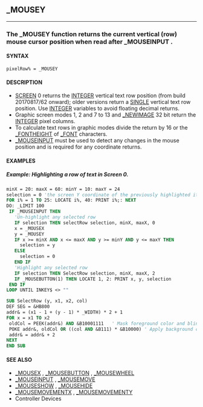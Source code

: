 ## _MOUSEY
---

### The _MOUSEY function returns the current vertical (row) mouse cursor position when read after _MOUSEINPUT .

#### SYNTAX

`pixelRow% = _MOUSEY`

#### DESCRIPTION
* [SCREEN](./SCREEN.md) 0 returns the [INTEGER](./INTEGER.md) vertical text row position (from build 20170817/62 onward); older versions return a [SINGLE](./SINGLE.md) vertical text row position. Use [INTEGER](./INTEGER.md) variables to avoid floating decimal returns.
* Graphic screen modes 1, 2 and 7 to 13 and [_NEWIMAGE](./_NEWIMAGE.md) 32 bit return the [INTEGER](./INTEGER.md) pixel columns.
* To calculate text rows in graphic modes divide the return by 16 or the [_FONTHEIGHT](./_FONTHEIGHT.md) of [_FONT](./_FONT.md) characters.
* [_MOUSEINPUT](./_MOUSEINPUT.md) must be used to detect any changes in the mouse position and is required for any coordinate returns.


#### EXAMPLES
##### Example: Highlighting a row of text in Screen 0.
```vb
minX = 20: maxX = 60: minY = 10: maxY = 24
selection = 0 'the screen Y coordinate of the previously highlighted item
FOR i% = 1 TO 25: LOCATE i%, 40: PRINT i%;: NEXT
DO: _LIMIT 100
 IF _MOUSEINPUT THEN
   'Un-highlight any selected row
   IF selection THEN selectRow selection, minX, maxX, 0
   x = _MOUSEX
   y = _MOUSEY
   IF x >= minX AND x <= maxX AND y >= minY AND y <= maxY THEN
     selection = y
   ELSE
     selection = 0
   END IF
   'Highlight any selected row
   IF selection THEN SelectRow selection, minX, maxX, 2
   IF _MOUSEBUTTON(1) THEN LOCATE 1, 2: PRINT x, y, selection
 END IF
LOOP UNTIL INKEY$ <> ""

SUB SelectRow (y, x1, x2, col)
DEF SEG = &HB800
addr& = (x1 - 1 + (y - 1) * _WIDTH) * 2 + 1
FOR x = x1 TO x2
 oldCol = PEEK(addr&) AND &B10001111   ' Mask foreground color and blink bit
 POKE addr&, oldCol OR ((col AND &B111) * &B10000) ' Apply background color
 addr& = addr& + 2
NEXT
END SUB
```
  


#### SEE ALSO
* [_MOUSEX](./_MOUSEX.md) , [_MOUSEBUTTON](./_MOUSEBUTTON.md) , [_MOUSEWHEEL](./_MOUSEWHEEL.md)
* [_MOUSEINPUT](./_MOUSEINPUT.md) , [_MOUSEMOVE](./_MOUSEMOVE.md)
* [_MOUSESHOW](./_MOUSESHOW.md) , [_MOUSEHIDE](./_MOUSEHIDE.md)
* [_MOUSEMOVEMENTX](./_MOUSEMOVEMENTX.md) , [_MOUSEMOVEMENTY](./_MOUSEMOVEMENTY.md)
* Controller Devices
